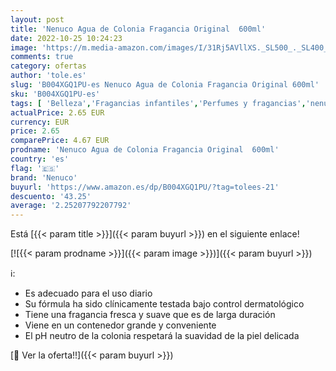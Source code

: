 ```yaml
---
layout: post
title: 'Nenuco Agua de Colonia Fragancia Original  600ml'
date: 2022-10-25 10:24:23
image: 'https://m.media-amazon.com/images/I/31Rj5AVllXS._SL500_._SL400_.jpg'
comments: true
category: ofertas
author: 'tole.es'
slug: 'B004XGQ1PU-es Nenuco Agua de Colonia Fragancia Original 600ml'
sku: 'B004XGQ1PU-es'
tags: [ 'Belleza','Fragancias infantiles','Perfumes y fragancias','nenuco','🇪🇸', ]
actualPrice: 2.65 EUR
currency: EUR
price: 2.65
comparePrice: 4.67 EUR
prodname: 'Nenuco Agua de Colonia Fragancia Original  600ml'
country: 'es'
flag: '🇪🇸'
brand: 'Nenuco'
buyurl: 'https://www.amazon.es/dp/B004XGQ1PU/?tag=tolees-21'
descuento: '43.25'
average: '2.25207792207792'
---
```


Está [{{< param title >}}]({{< param buyurl >}}) en el siguiente enlace!

[![{{< param prodname >}}]({{< param image >}})]({{< param buyurl >}})

ℹ️:

- Es adecuado para el uso diario
- Su fórmula ha sido clínicamente testada bajo control dermatológico
- Tiene una fragancia fresca y suave que es de larga duración
- Viene en un contenedor grande y conveniente
- El pH neutro de la colonia respetará la suavidad de la piel delicada

[🛒 Ver la oferta!!]({{< param buyurl >}})
